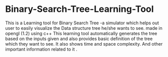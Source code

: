 # Binary-Search-Tree-Learning-Tool
This is a Learning tool for Binary Search Tree -a simulator which helps out user to easily visualize the Data structure tree he/she wants to see.  made in opengl (1.2) using c++
This learning tool automatically generates the tree based on the inputs given and also provides basic definition of the tree which they want to see. 
It also shows time and space complexity. And other important information related to it .
